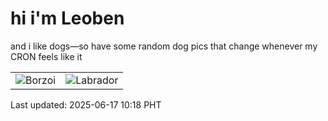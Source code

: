 # hi i'm Leoben

and i like dogs—so have some random dog pics that change whenever my CRON feels like it

|  |  |
|--------|----------|
| ![Borzoi](https://random-dog-vercel.vercel.app/api/random-borzoi?v=1750126685) | ![Labrador](https://random-dog-vercel.vercel.app/api/random-labrador?v=1750126685) |

Last updated: 2025-06-17 10:18 PHT
